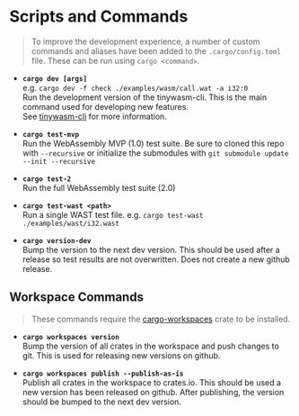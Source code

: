# Scripts and Commands

> To improve the development experience, a number of custom commands and aliases have been added to the `.cargo/config.toml` file. These can be run using `cargo <command>`.

- **`cargo dev [args]`**\
  e.g. `cargo dev -f check ./examples/wasm/call.wat -a i32:0`\
  Run the development version of the tinywasm-cli. This is the main command used for developing new features.\
  See [tinywasm-cli](./crates/cli) for more information.

- **`cargo test-mvp`**\
  Run the WebAssembly MVP (1.0) test suite. Be sure to cloned this repo with `--recursive` or initialize the submodules with `git submodule update --init --recursive`

- **`cargo test-2`**\
  Run the full WebAssembly test suite (2.0)

- **`cargo test-wast <path>`**\
  Run a single WAST test file. e.g. `cargo test-wast ./examples/wast/i32.wast`

- **`cargo version-dev`**\
  Bump the version to the next dev version. This should be used after a release so test results are not overwritten. Does not create a new github release.

## Workspace Commands

> These commands require the [cargo-workspaces](https://crates.io/crates/cargo-workspaces) crate to be installed.

- **`cargo workspaces version`**\
  Bump the version of all crates in the workspace and push changes to git. This is used for releasing new versions on github.

- **`cargo workspaces publish --publish-as-is`**\
  Publish all crates in the workspace to crates.io. This should be used a new version has been released on github. After publishing, the version should be bumped to the next dev version.
